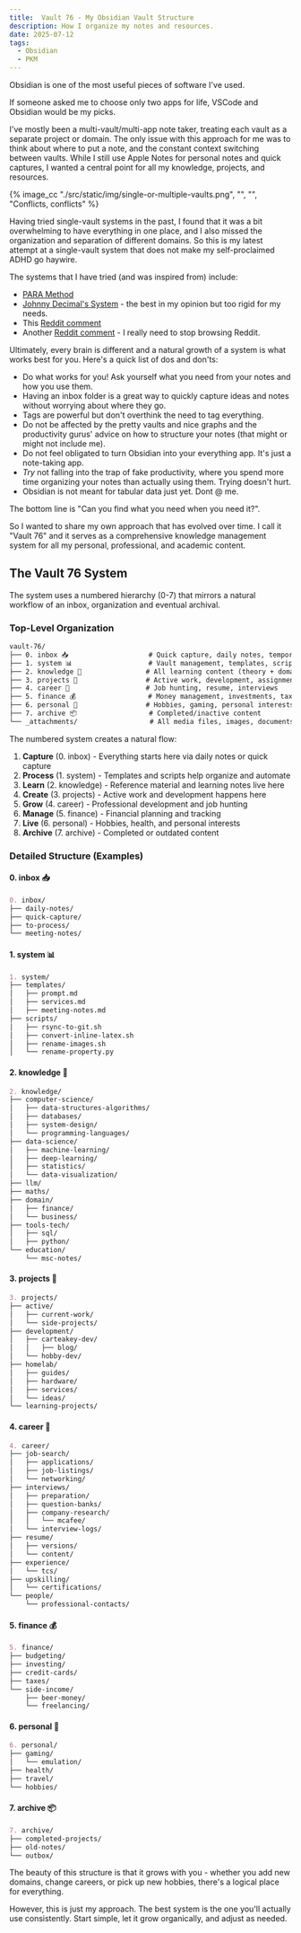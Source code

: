 ```yaml
---
title:  Vault 76 - My Obsidian Vault Structure
description: How I organize my notes and resources.
date: 2025-07-12
tags:
  - Obsidian
  - PKM
---
```


Obsidian is one of the most useful pieces of software I've used.

If someone asked me to choose only two apps for life, VSCode and Obsidian would be my picks.

I've mostly been a multi-vault/multi-app note taker, treating each vault as a separate project or domain. The only issue with this approach for me was to think about where to put a note, and the constant context switching between vaults. While I still use Apple Notes for personal notes and quick captures, I wanted a central point for all my knowledge, projects, and resources.

{% image_cc "./src/static/img/single-or-multiple-vaults.png", "", "", "Conflicts, conflicts" %}

Having tried single-vault systems in the past, I found that it was a bit overwhelming to have everything in one place, and I also missed the organization and separation of different domains. So this is my latest attempt at a single-vault system that does not make my self-proclaimed ADHD go haywire. 

The systems that I have tried (and was inspired from) include:
- [PARA Method](https://fortelabs.co/blog/para/)
- [Johnny Decimal's System](https://johnnydecimal.com/) - the best in my opinion but too rigid for my needs.
- This [Reddit comment](https://www.reddit.com/r/ObsidianMD/comments/1ei8riu/comment/lg57pki/?utm_source=share&utm_medium=web3x&utm_name=web3xcss&utm_term=1&utm_content=share_button)
- Another [Reddit comment](https://www.reddit.com/r/ObsidianMD/comments/18wmy8z/comment/kfyvid1/?utm_source=share&utm_medium=web3x&utm_name=web3xcss&utm_term=1&utm_content=share_button) - I really need to stop browsing Reddit.


Ultimately, every brain is different and a natural growth of a system is what works best for you. Here's a quick list of dos and don'ts:

- Do what works for you! Ask yourself what you need from your notes and how you use them. 
- Having an inbox folder is a great way to quickly capture ideas and notes without worrying about where they go.
- Tags are powerful but don't overthink the need to tag everything.
- Do not be affected by the pretty vaults and nice graphs and the productivity gurus' advice on how to structure your notes (that might or might not include me).
- Do not feel obligated to turn Obsidian into your everything app. It's just a note-taking app.
- *Try* not falling into the trap of fake productivity, where you spend more time organizing your notes than actually using them. Trying doesn't hurt.
- Obsidian is not meant for tabular data just yet. Dont @ me.

The bottom line is "Can you find what you need when you need it?".

So I wanted to share my own approach that has evolved over time. I call it "Vault 76" and it serves as a comprehensive knowledge management system for all my personal, professional, and academic content.

## The Vault 76 System

The system uses a numbered hierarchy (0-7) that mirrors a natural workflow of an inbox, organization and eventual archival.

### Top-Level Organization

```md
vault-76/
├── 0. inbox 📥                    # Quick capture, daily notes, temporary items
├── 1. system 📊                   # Vault management, templates, scripts
├── 2. knowledge 🧠                # All learning content (theory + domain)
├── 3. projects 🚀                 # Active work, development, assignments
├── 4. career 💼                   # Job hunting, resume, interviews
├── 5. finance 💰                  # Money management, investments, taxes
├── 6. personal 👤                 # Hobbies, gaming, personal interests
├── 7. archive 📦                  # Completed/inactive content
└── _attachments/                  # All media files, images, documents
```

The numbered system creates a natural flow:

1. **Capture** (0. inbox) - Everything starts here via daily notes or quick capture
2. **Process** (1. system) - Templates and scripts help organize and automate
3. **Learn** (2. knowledge) - Reference material and learning notes live here
4. **Create** (3. projects) - Active work and development happens here
5. **Grow** (4. career) - Professional development and job hunting
6. **Manage** (5. finance) - Financial planning and tracking
7. **Live** (6. personal) - Hobbies, health, and personal interests
8. **Archive** (7. archive) - Completed or outdated content

### Detailed Structure (Examples)

#### 0. inbox 📥
```md
0. inbox/
├── daily-notes/
├── quick-capture/
├── to-process/
└── meeting-notes/
```

#### 1. system 📊
```md
1. system/
├── templates/
│   ├── prompt.md
│   ├── services.md
│   ├── meeting-notes.md
├── scripts/
│   ├── rsync-to-git.sh
│   ├── convert-inline-latex.sh 
│   ├── rename-images.sh 
│   └── rename-property.py
```

#### 2. knowledge 🧠
```md
2. knowledge/
├── computer-science/
│   ├── data-structures-algorithms/
│   ├── databases/
│   ├── system-design/
│   └── programming-languages/
├── data-science/
│   ├── machine-learning/
│   ├── deep-learning/
│   ├── statistics/
│   └── data-visualization/
├── llm/
├── maths/
├── domain/
│   ├── finance/
│   └── business/
├── tools-tech/
│   ├── sql/
│   ├── python/
└── education/
    └── msc-notes/
```

#### 3. projects 🚀
```md
3. projects/
├── active/
│   ├── current-work/
│   └── side-projects/
├── development/
│   ├── carteakey-dev/
│   │   ├── blog/
│   └── hobby-dev/
├── homelab/
│   ├── guides/
│   ├── hardware/
│   ├── services/
│   └── ideas/
└── learning-projects/
```

#### 4. career 💼
```md
4. career/
├── job-search/
│   ├── applications/
│   ├── job-listings/
│   └── networking/
├── interviews/
│   ├── preparation/
│   ├── question-banks/
│   ├── company-research/
│   │   └── mcafee/
│   └── interview-logs/
├── resume/
│   ├── versions/
│   └── content/
├── experience/
│   └── tcs/
├── upskilling/
│   └── certifications/
└── people/
    └── professional-contacts/
```

#### 5. finance 💰
```md
5. finance/
├── budgeting/
├── investing/
├── credit-cards/
├── taxes/
└── side-income/
    ├── beer-money/
    └── freelancing/
```

#### 6. personal 👤
```md
6. personal/
├── gaming/
│   └── emulation/
├── health/
├── travel/
└── hobbies/
```

#### 7. archive 📦
```md
7. archive/
├── completed-projects/
├── old-notes/
└── outbox/
```

The beauty of this structure is that it grows with you - whether you add new domains, change careers, or pick up new hobbies, there's a logical place for everything. 

However, this is just my approach. The best system is the one you'll actually use consistently. Start simple, let it grow organically, and adjust as needed.
